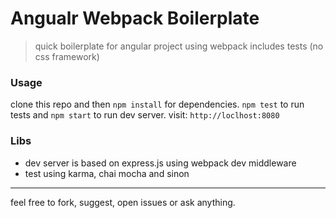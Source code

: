 # Angualr Webpack Boilerplate

> quick boilerplate for angular project using webpack includes tests (no css framework)

### Usage
clone this repo and then `npm install` for dependencies. `npm test` to run tests and `npm start` to run dev server.
visit: `http://loclhost:8080`

### Libs
- dev server is based on express.js using webpack dev middleware
- test using karma, chai mocha and sinon

---

feel free to fork, suggest, open issues or ask anything.
